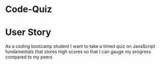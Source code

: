 # Code-Quiz

# User Story
As a coding bootcamp student
I want to take a timed quiz on JavaScript fundamentals that stores high scores
so that I can gauge my progress compared to my peers

